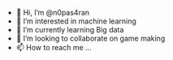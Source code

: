 - 👋 Hi, I’m @n0pas4ran
- 👀 I’m interested in machine learning
- 🌱 I’m currently learning Big data
- 💞️ I’m looking to collaborate on game making
- 📫 How to reach me ...

<!---
n0pas4ran/n0pas4ran is a ✨ special ✨ repository because its `README.md` (this file) appears on your GitHub profile.
You can click the Preview link to take a look at your changes.
--->
